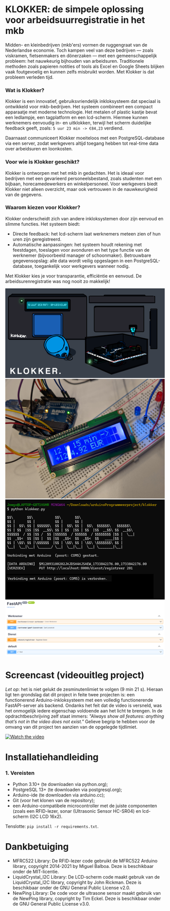 # **KLOKKER: de simpele oplossing voor arbeidsuurregistratie in het mkb**

Midden- en kleinbedrijven (mkb'ers) vormen de ruggengraat van de Nederlandse economie. Toch kampen veel van deze bedrijven — zoals viskramen, fietsenmakers en dönerzaken — met een gemeenschappelijk probleem: het nauwkeurig bijhouden van arbeidsuren. Traditionele methoden zoals papieren notities of tools als Excel en Google Sheets blijken vaak foutgevoelig en kunnen zelfs misbruikt worden. Met Klokker is dat probleem verleden tijd.

### Wat is Klokker?
Klokker is een innovatief, gebruiksvriendelijk inkloksysteem dat speciaal is ontwikkeld voor mkb-bedrijven. Het systeem combineert een compact apparaatje met moderne technologie. Het metalen of plastic kastje bevat een ledlampje, een tagplatform en een lcd-scherm. Hiermee kunnen werknemers eenvoudig in- en uitklokken, terwijl het scherm duidelijke feedback geeft, zoals:
`5 uur 23 min -> €84,23` verdiend.

Daarnaast communiceert Klokker moeiteloos met een PostgreSQL-database via een server, zodat werkgevers altijd toegang hebben tot real-time data over arbeidsuren en loonkosten.

### Voor wie is Klokker geschikt?
Klokker is ontworpen met het mkb in gedachten. Het is ideaal voor bedrijven met een gevarieerd personeelsbestand, zoals studenten met een bijbaan, horecamedewerkers en winkelpersoneel. Voor werkgevers biedt Klokker niet alleen overzicht, maar ook vertrouwen in de nauwkeurigheid van de gegevens.

### Waarom kiezen voor Klokker?
Klokker onderscheidt zich van andere inkloksystemen door zijn eenvoud en slimme functies. Het systeem biedt:

- Directe feedback: het lcd-scherm laat werknemers meteen zien of hun uren zijn geregistreerd.
- Automatische aanpassingen: het systeem houdt rekening met feestdagen, toeslagen voor avonduren en het type functie van de werknemer (bijvoorbeeld manager of schoonmaker).
Betrouwbare gegevensopslag: alle data wordt veilig opgeslagen in een PostgreSQL-database, toegankelijk voor werkgevers wanneer nodig.

Met Klokker kies je voor transparantie, efficiëntie en eenvoud. De arbeidsurenregistratie was nog nooit zo makkelijk!

![Alternative Text](inlokkerProgrammeerprojectArduino.png)
![Alternative Text](PXL_20241209_155214328.jpg)
![Alternative Text](ScreenshotKlokker.png)
![Alternative Text](fastApiRouters.png)

# Screencast (videouitleg project)
_Let op_: het is niet gelukt de zesminutenlimiet te volgen (9 min 21 s). Hieraan ligt ten grondslag dat dit project in feite twee projecten is: een functionerend Arduino-inkloksysteem met een volledig functionerende FastAPI-server als backend. Ondanks het feit dat de video is versneld, was het onmogelijk iedere eigenschap voldoende aan het licht te brengen. In de opdrachtbeschrijving zelf staat immers: _"Always show all features: anything that’s not in the video does not exist."_ Gelieve begrip te hebben voor de omvang van dit project ten aanzien van de opgelegde tijdlimiet.

[![Watch the video](https://img.youtube.com/vi/RMWA1lSlNLs/0.jpg)](https://youtu.be/RMWA1lSlNLs?si=7sysB5itTmAV0ADO)

# Installatiehandleiding
### 1. Vereisten
- Python 3.10+ (te downloaden via python.org);
- PostgreSQL 13+ (te downloaden via postgresql.org);
- Arduino-ide (te downloaden via arduino.cc);
- Git (voor het klonen van de repository);
- een Arduino-compatibele microcontroller met de juiste componenten (zoals een RFID-lezer, sonar (Ultrasonic Sensor HC-SR04) en lcd-scherm (I2C LCD 16x2).

Tenslotte: `pip install -r requirements.txt`.

# Dankbetuiging
- MFRC522 Library: De RFID-lezer code gebruikt de MFRC522 Arduino library, copyright 2014-2021 by Miguel Balboa. Deze is beschikbaar onder de MIT-licentie.
- LiquidCrystal_I2C Library: De LCD-scherm code maakt gebruik van de LiquidCrystal_I2C library, copyright by John Rickman. Deze is beschikbaar onder de GNU General Public License v2.0.
- NewPing Library: De code voor de ultrasone sensor maakt gebruik van de NewPing library, copyright by Tim Eckel. Deze is beschikbaar onder de GNU General Public License v3.0.
